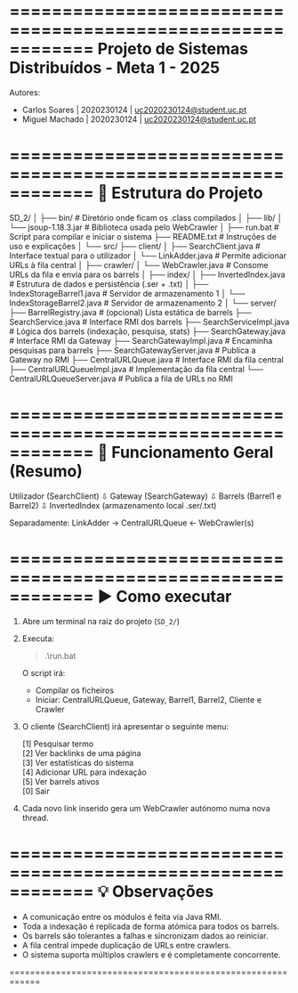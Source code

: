 ============================================================
     Projeto de Sistemas Distribuídos - Meta 1 - 2025
============================================================

Autores:
- Carlos Soares     | 2020230124 | uc2020230124@student.uc.pt
- Miguel Machado    | 2020230124 | uc2020230124@student.uc.pt


============================================================
  📁 Estrutura do Projeto
============================================================

SD_2/
│
├── bin/                         # Diretório onde ficam os .class compilados
│
├── lib/
│   └── jsoup-1.18.3.jar         # Biblioteca usada pelo WebCrawler
│
├── run.bat                      # Script para compilar e iniciar o sistema
├── README.txt                   # Instruções de uso e explicações
│
└── src/
    ├── client/
    │   ├── SearchClient.java        # Interface textual para o utilizador
    │   └── LinkAdder.java           # Permite adicionar URLs à fila central
    │
    ├── crawler/
    │   └── WebCrawler.java          # Consome URLs da fila e envia para os barrels
    │
    ├── index/
    │   ├── InvertedIndex.java           # Estrutura de dados e persistência (.ser + .txt)
    │   ├── IndexStorageBarrel1.java     # Servidor de armazenamento 1
    │   └── IndexStorageBarrel2.java     # Servidor de armazenamento 2
    │
    └── server/
        ├── BarrelRegistry.java             # (opcional) Lista estática de barrels
        ├── SearchService.java              # Interface RMI dos barrels
        ├── SearchServiceImpl.java          # Lógica dos barrels (indexação, pesquisa, stats)
        ├── SearchGateway.java              # Interface RMI da Gateway
        ├── SearchGatewayImpl.java          # Encaminha pesquisas para barrels
        ├── SearchGatewayServer.java        # Publica a Gateway no RMI
        ├── CentralURLQueue.java            # Interface RMI da fila central
        ├── CentralURLQueueImpl.java        # Implementação da fila central
        └── CentralURLQueueServer.java      # Publica a fila de URLs no RMI

============================================================
  📌 Funcionamento Geral (Resumo)
============================================================

Utilizador (SearchClient)
   ⇩
Gateway (SearchGateway)
   ⇩
Barrels (Barrel1 e Barrel2)
   ⇩
InvertedIndex (armazenamento local .ser/.txt)

Separadamente:
LinkAdder → CentralURLQueue ← WebCrawler(s)


============================================================
  ▶️ Como executar
============================================================

1. Abre um terminal na raiz do projeto (`SD_2/`)
2. Executa:

   > .\run.bat

   O script irá:
   - Compilar os ficheiros
   - Iniciar: CentralURLQueue, Gateway, Barrel1, Barrel2, Cliente e Crawler

3. O cliente (SearchClient) irá apresentar o seguinte menu:

   [1] Pesquisar termo  
   [2] Ver backlinks de uma página  
   [3] Ver estatísticas do sistema  
   [4] Adicionar URL para indexação  
   [5] Ver barrels ativos  
   [0] Sair  

4. Cada novo link inserido gera um WebCrawler autónomo numa nova thread.

============================================================
  💡 Observações
============================================================

- A comunicação entre os módulos é feita via Java RMI.
- Toda a indexação é replicada de forma atómica para todos os barrels.
- Os barrels são tolerantes a falhas e sincronizam dados ao reiniciar.
- A fila central impede duplicação de URLs entre crawlers.
- O sistema suporta múltiplos crawlers e é completamente concorrente.

============================================================

